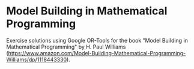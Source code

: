 # Model Building in Mathematical Programming

Exercise solutions using Google OR-Tools for the book "Model Building in Mathematical Programming" by H. Paul Williams (https://www.amazon.com/Model-Building-Mathematical-Programming-Williams/dp/1118443330).

